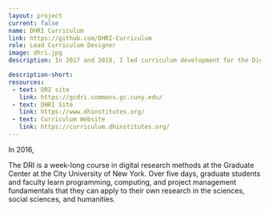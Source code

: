 ```yaml
---
layout: project
current: false
name: DHRI Curriculum
link: https://github.com/DHRI-Curriculum
role: Lead Curriculum Designer
image: dhri.jpg
description: In 2017 and 2018, I led curriculum development for the Digital Research Institute, a week-long technical intensive for researchers. The curriculum for the DRI includes a wide variety of modules on both technical fundamentals and advanced topics.

description-short: 
resources:
 - text: DRI site
   link: https://gcdri.commons.gc.cuny.edu/
 - text: DHRI Site
   link: https://www.dhinstitutes.org/
 - text: Curriculum Website
   link: https://curriculum.dhinstitutes.org/
---
```


In 2016, 


The DRI is a week-long course in digital research methods at the Graduate Center at the City University of New York. Over five days, graduate students and faculty learn programming, computing, and project management fundamentals that they can apply to their own research in the sciences, social sciences, and humanities.
